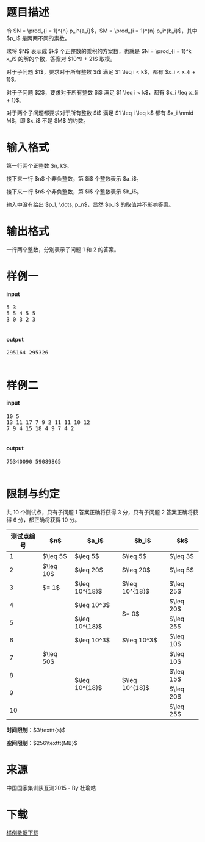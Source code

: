 # 题目描述

<p>令 $N = \prod_{i = 1}^{n} p_i^{a_i}$，$M = \prod_{i = 1}^{n} p_i^{b_i}$，其中 $p_i$ 是两两不同的素数。</p>
<p>求将 $N$ 表示成 $k$ 个正整数的乘积的方案数，也就是 $N = \prod_{i = 1}^k x_i$ 的解的个数，答案对 $10^9 + 21$ 取模。</p>
<p>对于子问题 $1$，要求对于所有整数 $i$ 满足 $1 \leq i &lt; k$，都有 $x_i &lt; x_{i + 1}$。</p>
<p>对于子问题 $2$，要求对于所有整数 $i$ 满足 $1 \leq i &lt; k$，都有 $x_i \leq x_{i + 1}$。</p>
<p>对于两个子问题都要求对于所有整数 $i$ 满足 $1 \leq i \leq k$ 都有 $x_i \nmid M$，即 $x_i$ 不是 $M$ 的约数。</p>

# 输入格式


<p>第一行两个正整数 $n, k$。</p>
<p>接下来一行 $n$ 个非负整数，第 $i$ 个整数表示 $a_i$。</p>
<p>接下来一行 $n$ 个非负整数，第 $i$ 个整数表示 $b_i$。</p>
<p>输入中没有给出 $p_1, \dots, p_n$，显然 $p_i$ 的取值并不影响答案。</p>

# 输出格式


<p>一行两个整数，分别表示子问题 1 和 2 的答案。</p>

# 样例一


<h4>input</h4>
<pre>5 3
5 5 4 5 5
3 0 3 2 3

</pre>

<h4>output</h4>
<pre>295164 295326

</pre>


# 样例二


<h4>input</h4>
<pre>10 5
13 11 17 7 9 2 11 11 10 12
7 9 4 15 18 4 9 7 4 2

</pre>

<h4>output</h4>
<pre>75340090 59089865

</pre>



# 限制与约定


<p>共 10 个测试点，只有子问题 1 答案正确将获得 3 分，只有子问题 2 答案正确将获得 6 分，都正确将获得 10 分。</p>
<div class="table-responsive">
<table class="table table-bordered table-text-center table-vertical-middle"><thead><tr><th>测试点编号</th>
<th>$n$</th>
<th>$a_i$</th>
<th>$b_i$</th>
<th>$k$</th>
</tr></thead><tbody><tr><td>1</td><td>$\leq 5$</td><td>$\leq 5$</td><td>$\leq 5$</td><td>$\leq 3$</td></tr><tr><td>2</td><td>$\leq 10$</td><td>$\leq 20$</td><td>$\leq 20$</td><td>$\leq 5$</td></tr><tr><td>3</td><td>$= 1$</td><td>$\leq 10^{18}$</td><td>$\leq 10^{18}$</td><td>$\leq 25$</td></tr><tr><td>4</td><td rowspan="7">$\leq 50$</td><td>$\leq 10^3$</td><td rowspan="2">$= 0$</td><td>$\leq 20$</td></tr><tr><td>5</td><td>$\leq 10^{18}$</td><td>$\leq 25$</td></tr><tr><td>6</td><td>$\leq 10^3$</td><td>$\leq 10^3$</td><td>$\leq 10$</td></tr><tr><td>7</td><td rowspan="4">$\leq 10^{18}$</td><td rowspan="4">$\leq 10^{18}$</td><td>$\leq 10$</td></tr><tr><td>8</td><td>$\leq 15$</td></tr><tr><td>9</td><td>$\leq 20$</td></tr><tr><td>10</td><td>$\leq 25$</td></tr></tbody></table></div>

<p><strong>时间限制：</strong>$3\texttt{s}$</p>
<p><strong>空间限制：</strong>$256\texttt{MB}$</p>

# 来源


<p>中国国家集训队互测2015 - By 杜瑜皓</p>

# 下载


<p><a href="/download.php?type=problem&amp;id=99">样例数据下载</a></p>
